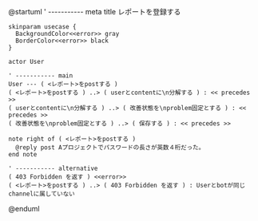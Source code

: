 @startuml
    ' ----------- meta
    title レポートを登録する

    skinparam usecase {
      BackgroundColor<<error>> gray
      BorderColor<<error>> black
    }

    actor User

    ' ----------- main
    User --- ( <レポート>をpostする )
    ( <レポート>をpostする ) ..> ( userとcontentに\n分解する ) : << precedes >>
    ( userとcontentに\n分解する ) ..> ( 改善状態を\nproblem固定とする ) : << precedes >>
    ( 改善状態を\nproblem固定とする ) ..> ( 保存する ) : << precedes >>

    note right of ( <レポート>をpostする )
      @reply post Aプロジェクトでパスワードの長さが英数４桁だった。
    end note

    ' ----------- alternative
    ( 403 Forbidden を返す ) <<error>>
    ( <レポート>をpostする ) ..> ( 403 Forbidden を返す ) : Userとbotが同じchannelに属していない

@enduml
